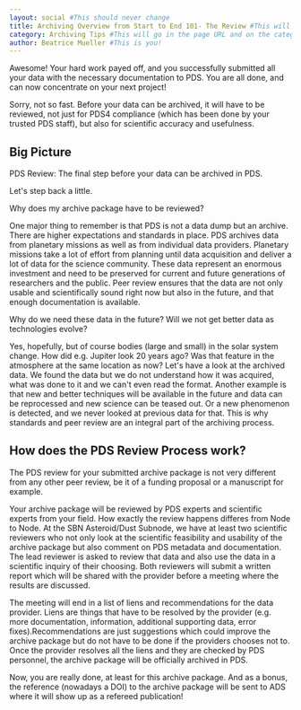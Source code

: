 ```yaml
---
layout: social #This should never change
title: Archiving Overview from Start to End 101- The Review #This will go in the tab bar title as well as in h1 on the article page
category: Archiving Tips #This will go in the page URL and on the category pages, so make sure it matches
author: Beatrice Mueller #This is you!
---
```


Awesome! Your hard work payed off, and you successfully submitted all your data with the necessary documentation to PDS. You are all done, and can now concentrate on your next project!
    
Sorry, not so fast. Before your data can be archived, it will have to be reviewed, not just for PDS4 compliance (which has been done by your trusted PDS staff),  but also for scientific accuracy and usefulness.

## Big Picture

PDS Review: The final step before your data can be archived in PDS. 

Let's step back a little.
 
Why does my archive package have to be reviewed?

One major thing to remember is that PDS is not a data dump but an archive. There are higher expectations and standards in place. PDS archives data from planetary missions as well as from individual data providers. Planetary missions take a lot of effort from planning until data acquisition and deliver a lot of data for the science community. These data represent an enormous investment and need to be preserved for current and future generations of researchers and the public. Peer review ensures that the data are not only usable and scientifically sound right now but also in the future, and that enough documentation is available. 
 
Why do we need these data in the future? Will we not get better data as technologies evolve? 
 
Yes, hopefully, but of course bodies (large and small) in the solar system change. How did e.g. Jupiter look 20 years ago? Was that feature in the atmosphere at the same location as now? Let's have a look at the archived data. We found the data but we do not understand how it was acquired, what was done to it and we can't even read the format. Another example is that new and better techniques will be available in the future and data can be reprocessed and new science can be teased out. Or a new phenomenon is detected, and we never looked at previous data for that. This is why standards and peer review are an integral part of the archiving process.

## How does the PDS Review Process work?

The PDS review for your submitted archive package is not very different from any other peer review, be it of a funding proposal or a manuscript for example.

Your archive package will be reviewed by PDS experts and scientific experts from your field. How exactly the review happens differes from Node to Node. At the SBN Asteroid/Dust Subnode, we have at least two scientific reviewers who not only look at the scientific feasibility and usability of the archive package but also comment on PDS metadata and documentation. The lead reviewer is asked to review that data and also use the data in a scientific inquiry of their choosing. Both reviewers will submit a written report which will be shared with the provider before a meeting where the results are discussed. 

The meeting will end in a list of liens and recommendations for the data provider. Liens are things that have to be resolved by the provider (e.g. more documentation, information, additional supporting data, error fixes).Recommendations are just suggestions which could improve the archive package but do not have to be done if the providers chooses not to.
Once the provider resolves all the liens and they are checked by PDS personnel, the archive package will be officially archived in PDS.

Now, you are really done, at least for this archive package. And as a bonus, the reference (nowadays a DOI) to the archive package will be sent to ADS where it will show up as a refereed publication! 






